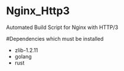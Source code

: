# Nginx_Http3
Automated Build Script for Nginx with HTTP/3

#Dependencies which must be installed
- zlib-1.2.11
- golang
- rust
